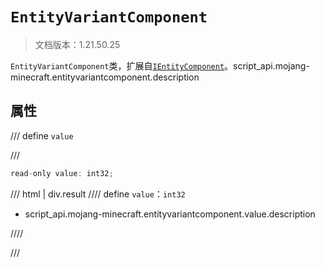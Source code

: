 # `EntityVariantComponent`

> 文档版本：1.21.50.25

`EntityVariantComponent`类，扩展自[`IEntityComponent`](./ientitycomponent.md)。script_api.mojang-minecraft.entityvariantcomponent.description

## 属性

/// define
`value`


///

```js
read-only value: int32;
```

/// html | div.result
//// define
`value`：`int32`

- script_api.mojang-minecraft.entityvariantcomponent.value.description


////

///

